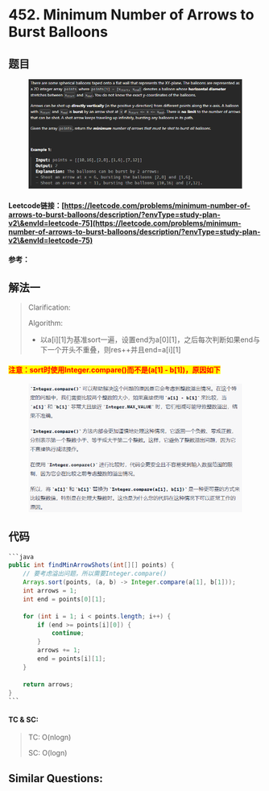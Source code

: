 # 452. Minimum Number of Arrows to Burst Balloons

## 题目

<figure><img src="../../.gitbook/assets/image (1) (1).png" alt=""><figcaption></figcaption></figure>

#### Leetcode链接：[https://leetcode.com/problems/minimum-number-of-arrows-to-burst-balloons/description/?envType=study-plan-v2\&envId=leetcode-75](https://leetcode.com/problems/minimum-number-of-arrows-to-burst-balloons/description/?envType=study-plan-v2\&envId=leetcode-75)

#### 参考：

## 解法一

> Clarification:&#x20;
>
> Algorithm:&#x20;
>
> * 以a\[i]\[1]为基准sort一遍，设置end为a\[0]\[1]，之后每次判断如果end与下一个开头不重叠，则res++并且end=a\[i]\[1]

#### <mark style="color:red;">注意：sort时使用Integer.compare()而不是(a\[1] - b\[1])，原因如下</mark>

<figure><img src="../../.gitbook/assets/image (2) (1).png" alt=""><figcaption></figcaption></figure>

## 代码

````java
```java
public int findMinArrowShots(int[][] points) {
    // 要考虑溢出问题，所以需要Integer.compare()
    Arrays.sort(points, (a, b) -> Integer.compare(a[1], b[1]));
    int arrows = 1;
    int end = points[0][1];

    for (int i = 1; i < points.length; i++) {
        if (end >= points[i][0]) {
            continue;
        }
        arrows += 1;
        end = points[i][1];
    }

    return arrows;
}
```
````

#### TC & SC:&#x20;

> TC: O(nlogn)
>
> SC: O(logn)

## **Similar Questions:**&#x20;
